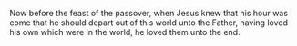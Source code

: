 Now before the feast of the passover, when Jesus knew that his hour was come that he should depart out of this world unto the Father, having loved his own which were in the world, he loved them unto the end.
